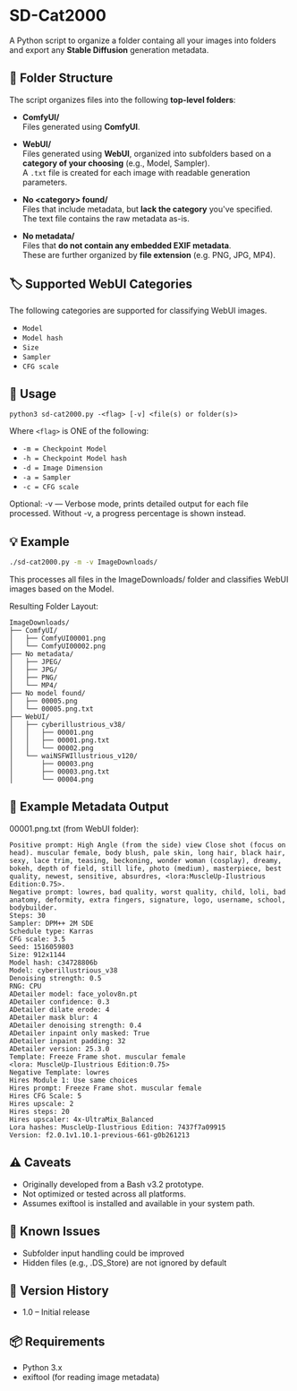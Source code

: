 # SD-Cat2000

A Python script to organize a folder containg all your images into folders and export any **Stable Diffusion** generation metadata.

## 📁 Folder Structure

The script organizes files into the following **top-level folders**:

- **ComfyUI/**  
  Files generated using **ComfyUI**.

- **WebUI/**  
  Files generated using **WebUI**, organized into subfolders based on a **category of your choosing** (e.g., Model, Sampler).  
  A `.txt` file is created for each image with readable generation parameters.

- **No \<category\> found/**  
  Files that include metadata, but **lack the category** you've specified.  
  The text file contains the raw metadata as-is.

- **No metadata/**  
  Files that **do not contain any embedded EXIF metadata**.  
  These are further organized by **file extension** (e.g. PNG, JPG, MP4).

## 🏷 Supported WebUI Categories

The following categories are supported for classifying WebUI images.  

- `Model`
- `Model hash`
- `Size`
- `Sampler`
- `CFG scale`

## 🧰 Usage

```
python3 sd-cat2000.py -<flag> [-v] <file(s) or folder(s)>
```

Where `<flag>` is ONE of the following:
- `-m = Checkpoint Model`
- `-h = Checkpoint Model hash`
- `-d = Image Dimension`
- `-a = Sampler`
- `-c = CFG scale`

Optional:
-v — Verbose mode, prints detailed output for each file processed.
Without -v, a progress percentage is shown instead.


## 💡 Example

```bash
./sd-cat2000.py -m -v ImageDownloads/
```
This processes all files in the ImageDownloads/ folder and classifies WebUI images based on the Model.

Resulting Folder Layout:

```
ImageDownloads/
├── ComfyUI/
│   ├── ComfyUI00001.png
│   └── ComfyUI00002.png
├── No metadata/
│   ├── JPEG/
│   ├── JPG/
│   ├── PNG/
│   └── MP4/
├── No model found/
│   ├── 00005.png
│   └── 00005.png.txt
├── WebUI/
│   ├── cyberillustrious_v38/
│   │   ├── 00001.png
│   │   ├── 00001.png.txt
│   │   └── 00002.png
│   └── waiNSFWIllustrious_v120/
│       ├── 00003.png
│       ├── 00003.png.txt
│       └── 00004.png
```

## 📝 Example Metadata Output

00001.png.txt (from WebUI folder):
```
Positive prompt: High Angle (from the side) view Close shot (focus on head). muscular female, body blush, pale skin, long hair, black hair, sexy, lace trim, teasing, beckoning, wonder woman (cosplay), dreamy, bokeh, depth of field, still life, photo (medium), masterpiece, best quality, newest, sensitive, absurdres, <lora:MuscleUp-Ilustrious Edition:0.75>.
Negative prompt: lowres, bad quality, worst quality, child, loli, bad anatomy, deformity, extra fingers, signature, logo, username, school, bodybuilder.
Steps: 30
Sampler: DPM++ 2M SDE
Schedule type: Karras
CFG scale: 3.5
Seed: 1516059803
Size: 912x1144
Model hash: c34728806b
Model: cyberillustrious_v38
Denoising strength: 0.5
RNG: CPU
ADetailer model: face_yolov8n.pt
ADetailer confidence: 0.3
ADetailer dilate erode: 4
ADetailer mask blur: 4
ADetailer denoising strength: 0.4
ADetailer inpaint only masked: True
ADetailer inpaint padding: 32
ADetailer version: 25.3.0
Template: Freeze Frame shot. muscular female
<lora: MuscleUp-Ilustrious Edition:0.75>
Negative Template: lowres
Hires Module 1: Use same choices
Hires prompt: Freeze Frame shot. muscular female
Hires CFG Scale: 5
Hires upscale: 2
Hires steps: 20
Hires upscaler: 4x-UltraMix_Balanced
Lora hashes: MuscleUp-Ilustrious Edition: 7437f7a09915
Version: f2.0.1v1.10.1-previous-661-g0b261213
```

## ⚠️ Caveats

- Originally developed from a Bash v3.2 prototype.
- Not optimized or tested across all platforms.
- Assumes exiftool is installed and available in your system path.

## 🐞 Known Issues

- Subfolder input handling could be improved
- Hidden files (e.g., .DS_Store) are not ignored by default

## 📜 Version History

- 1.0 – Initial release

## 📦 Requirements

- Python 3.x
- exiftool (for reading image metadata)

